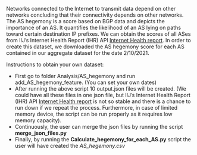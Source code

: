 Networks connected to the Internet to transmit data depend on other networks concluding that their connectivity depends on other networks. The AS hegemony is a score based on BGP data and depicts the importance of an AS. It quantifies the likelihood of an AS lying on paths toward certain destination IP prefixes. We can obtain the scores of all ASes from IIJ’s Internet Health Report (IHR) API [Internet Health report](https://ihr.iijlab.net/ihr/hegemony/documentation#REST_API). 
In order to create this dataset, we downloaded the AS hegemony score for each AS contained in our aggregate dataset for the date 2/10/2021.

Instructions to obtain your own dataset:
* First go to folder Analysis/AS_hegemony and run add_AS_hegemony_feature. (You can set your own dates)
* After running the above script 10 output.json files will be created. (We could have all these files in one json file, but IIJ’s Internet Health Report (IHR) API [Internet Health report](https://ihr.iijlab.net/ihr/hegemony/documentation#REST_API) is not so stable and there is a chance to run down if we repeat the process. Furthermore, in case of limited memory device, the script can be run properly as it requires low memory capacity).
* Continuously, the user can merge the json files by running the script **merge_json_files.py**
* Finally, by running the **Calculate_hegemony_for_each_AS.py** script the user will have created the *AS_hegemony.csv*